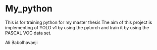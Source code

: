# My_python
This is for training python for my master thesis
The aim of this project is implementing of YOLO v1 by using the pytorch and train it by using the PASCAL VOC data set.


Ali Babolhavaeji
